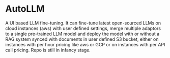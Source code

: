 # AutoLLM
A UI based LLM fine-tuning. It can fine-tune latest open-sourced LLMs on cloud instances (aws) with user defined settings, merge multiple adaptors to a single pre-trained LLM model and deploy the model with or without a RAG system synced with documents in user defined S3 bucket, either on instances with per hour pricing like aws or GCP or on instances with per API call pricing. Repo is still in infancy stage.

